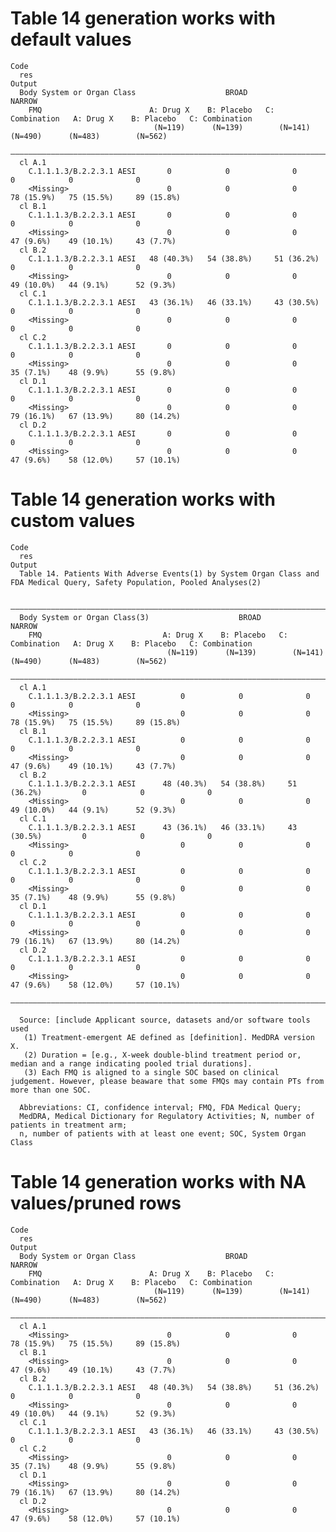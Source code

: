 # Table 14 generation works with default values

    Code
      res
    Output
      Body System or Organ Class                    BROAD                                      NARROW                 
        FMQ                        A: Drug X    B: Placebo   C: Combination   A: Drug X    B: Placebo   C: Combination
                                    (N=119)      (N=139)        (N=141)        (N=490)      (N=483)        (N=562)    
      ————————————————————————————————————————————————————————————————————————————————————————————————————————————————
      cl A.1                                                                                                          
        C.1.1.1.3/B.2.2.3.1 AESI       0            0              0              0            0              0       
        <Missing>                      0            0              0          78 (15.9%)   75 (15.5%)     89 (15.8%)  
      cl B.1                                                                                                          
        C.1.1.1.3/B.2.2.3.1 AESI       0            0              0              0            0              0       
        <Missing>                      0            0              0          47 (9.6%)    49 (10.1%)     43 (7.7%)   
      cl B.2                                                                                                          
        C.1.1.1.3/B.2.2.3.1 AESI   48 (40.3%)   54 (38.8%)     51 (36.2%)         0            0              0       
        <Missing>                      0            0              0          49 (10.0%)   44 (9.1%)      52 (9.3%)   
      cl C.1                                                                                                          
        C.1.1.1.3/B.2.2.3.1 AESI   43 (36.1%)   46 (33.1%)     43 (30.5%)         0            0              0       
        <Missing>                      0            0              0              0            0              0       
      cl C.2                                                                                                          
        C.1.1.1.3/B.2.2.3.1 AESI       0            0              0              0            0              0       
        <Missing>                      0            0              0          35 (7.1%)    48 (9.9%)      55 (9.8%)   
      cl D.1                                                                                                          
        C.1.1.1.3/B.2.2.3.1 AESI       0            0              0              0            0              0       
        <Missing>                      0            0              0          79 (16.1%)   67 (13.9%)     80 (14.2%)  
      cl D.2                                                                                                          
        C.1.1.1.3/B.2.2.3.1 AESI       0            0              0              0            0              0       
        <Missing>                      0            0              0          47 (9.6%)    58 (12.0%)     57 (10.1%)  

# Table 14 generation works with custom values

    Code
      res
    Output
      Table 14. Patients With Adverse Events(1) by System Organ Class and FDA Medical Query, Safety Population, Pooled Analyses(2)
      
      ———————————————————————————————————————————————————————————————————————————————————————————————————————————————————
      Body System or Organ Class(3)                    BROAD                                      NARROW                 
        FMQ                           A: Drug X    B: Placebo   C: Combination   A: Drug X    B: Placebo   C: Combination
                                       (N=119)      (N=139)        (N=141)        (N=490)      (N=483)        (N=562)    
      ———————————————————————————————————————————————————————————————————————————————————————————————————————————————————
      cl A.1                                                                                                             
        C.1.1.1.3/B.2.2.3.1 AESI          0            0              0              0            0              0       
        <Missing>                         0            0              0          78 (15.9%)   75 (15.5%)     89 (15.8%)  
      cl B.1                                                                                                             
        C.1.1.1.3/B.2.2.3.1 AESI          0            0              0              0            0              0       
        <Missing>                         0            0              0          47 (9.6%)    49 (10.1%)     43 (7.7%)   
      cl B.2                                                                                                             
        C.1.1.1.3/B.2.2.3.1 AESI      48 (40.3%)   54 (38.8%)     51 (36.2%)         0            0              0       
        <Missing>                         0            0              0          49 (10.0%)   44 (9.1%)      52 (9.3%)   
      cl C.1                                                                                                             
        C.1.1.1.3/B.2.2.3.1 AESI      43 (36.1%)   46 (33.1%)     43 (30.5%)         0            0              0       
        <Missing>                         0            0              0              0            0              0       
      cl C.2                                                                                                             
        C.1.1.1.3/B.2.2.3.1 AESI          0            0              0              0            0              0       
        <Missing>                         0            0              0          35 (7.1%)    48 (9.9%)      55 (9.8%)   
      cl D.1                                                                                                             
        C.1.1.1.3/B.2.2.3.1 AESI          0            0              0              0            0              0       
        <Missing>                         0            0              0          79 (16.1%)   67 (13.9%)     80 (14.2%)  
      cl D.2                                                                                                             
        C.1.1.1.3/B.2.2.3.1 AESI          0            0              0              0            0              0       
        <Missing>                         0            0              0          47 (9.6%)    58 (12.0%)     57 (10.1%)  
      ———————————————————————————————————————————————————————————————————————————————————————————————————————————————————
      
      Source: [include Applicant source, datasets and/or software tools used
       (1) Treatment-emergent AE defined as [definition]. MedDRA version X.
       (2) Duration = [e.g., X-week double-blind treatment period or, median and a range indicating pooled trial durations].
       (3) Each FMQ is aligned to a single SOC based on clinical judgement. However, please beaware that some FMQs may contain PTs from more than one SOC.
      
      Abbreviations: CI, confidence interval; FMQ, FDA Medical Query;
      MedDRA, Medical Dictionary for Regulatory Activities; N, number of patients in treatment arm;
      n, number of patients with at least one event; SOC, System Organ Class

# Table 14 generation works with NA values/pruned rows

    Code
      res
    Output
      Body System or Organ Class                    BROAD                                      NARROW                 
        FMQ                        A: Drug X    B: Placebo   C: Combination   A: Drug X    B: Placebo   C: Combination
                                    (N=119)      (N=139)        (N=141)        (N=490)      (N=483)        (N=562)    
      ————————————————————————————————————————————————————————————————————————————————————————————————————————————————
      cl A.1                                                                                                          
        <Missing>                      0            0              0          78 (15.9%)   75 (15.5%)     89 (15.8%)  
      cl B.1                                                                                                          
        <Missing>                      0            0              0          47 (9.6%)    49 (10.1%)     43 (7.7%)   
      cl B.2                                                                                                          
        C.1.1.1.3/B.2.2.3.1 AESI   48 (40.3%)   54 (38.8%)     51 (36.2%)         0            0              0       
        <Missing>                      0            0              0          49 (10.0%)   44 (9.1%)      52 (9.3%)   
      cl C.1                                                                                                          
        C.1.1.1.3/B.2.2.3.1 AESI   43 (36.1%)   46 (33.1%)     43 (30.5%)         0            0              0       
      cl C.2                                                                                                          
        <Missing>                      0            0              0          35 (7.1%)    48 (9.9%)      55 (9.8%)   
      cl D.1                                                                                                          
        <Missing>                      0            0              0          79 (16.1%)   67 (13.9%)     80 (14.2%)  
      cl D.2                                                                                                          
        <Missing>                      0            0              0          47 (9.6%)    58 (12.0%)     57 (10.1%)  

